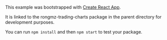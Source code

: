 This example was bootstrapped with [Create React App](https://github.com/facebook/create-react-app).

It is linked to the rongmz-trading-charts package in the parent directory for development purposes.

You can run `npm install` and then `npm start` to test your package.
